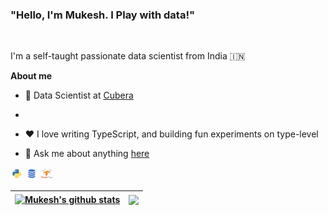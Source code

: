 ### "Hello, I'm Mukesh. I Play with data!" 

<br />

I'm a self-taught passionate data scientist from India 🇮🇳

**About me**

- 💼 Data Scientist at [Cubera](https://cubera.co/)

- 

- ❤️ I love writing TypeScript, and building fun experiments on type-level

- 💬 Ask me about anything [here](https://github.com/MUKESHRAJMAHENDRAN/MUKESHRAJMAHENDRAN/issues)

<code><img height="20" alt="python" src="https://raw.githubusercontent.com/github/explore/80688e429a7d4ef2fca1e82350fe8e3517d3494d/topics/python/python.png"></code>
<code><img height="20" alt="sql" src="https://raw.githubusercontent.com/github/explore/80688e429a7d4ef2fca1e82350fe8e3517d3494d/topics/sql/sql.png"></code>
<code><img height="20" alt="tensorflow" src="https://raw.githubusercontent.com/github/explore/80688e429a7d4ef2fca1e82350fe8e3517d3494d/topics/tensorflow/tensorflow.png"></code>

| <a href="https://github.com/MUKESHRAJMAHENDRAN/github-readme-stats"><img align="center" src="https://github-readme-stats.vercel.app/api?username=MUKESHRAJMAHENDRAN&show_icons=true&include_all_commits=true&theme=buefy&hide_border=true" alt="Mukesh's github stats" /></a> | <a href="https://github.com/MUKESHRAJMAHENDRAN/github-readme-stats"><img align="center" src="https://github-readme-stats.vercel.app/api/top-langs/?username=MUKESHRAJMAHENDRAN&layout=compact&theme=buefy&hide_border=true" /></a> |
| ------------- | ------------- |
